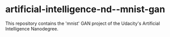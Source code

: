 # artificial-intelligence-nd--mnist-gan
This repository contains the 'mnist' GAN project of the Udacity's Artificial Intelligence Nanodegree.
